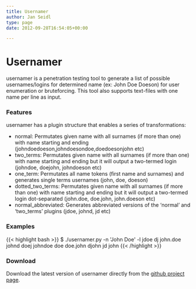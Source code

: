 ```yaml
---
title: Usernamer
author: Jan Seidl
type: page
date: 2012-09-28T16:54:05+00:00

---
```

# Usernamer

usernamer is a penetration testing tool to generate a list of possible usernames/logins for determined name (ex: John Doe Doeson) for user enumeration or bruteforcing. This tool also supports text-files with one name per line as input.

### Features

usernamer has a plugin structure that enables a series of transformations:

  * normal: Permutates given name with all surnames (if more than one) with name starting and ending (johndoedoeson,johndoesondoe,doedoesonjohn etc)
  * two_terms: Permutates given name with all surnames (if more than one) with name starting and ending but it will output a two-termed login (johndoe, doejohn, johndoeson etc)
  * one_term: Permutates all name tokens (first name and surnames) and generates single terms usernames (john, doe, doeson)
  * dotted\_two\_terms: Permutates given name with all surnames (if more than one) with name starting and ending but it will output a two-termed login dot-separated (john.doe, doe.john, john.doeson etc) 
  * normal\_abbreviated: Generates abbreviated versions of the &#8216;normal&#8217; and &#8216;two\_terms&#8217; plugins (jdoe, johnd, jd etc)

### Examples

{{< highlight bash >}}
$ ./usernamer.py -n 'John Doe' -l
jdoe
dj
john.doe
johnd
doej
johndoe
doe
doe.john
djohn
jd
john
{{< /highlight >}}

### Download

Download the latest version of usernamer directly from the [github project page][1].

 [1]: https://github.com/jseidl/usernamer
